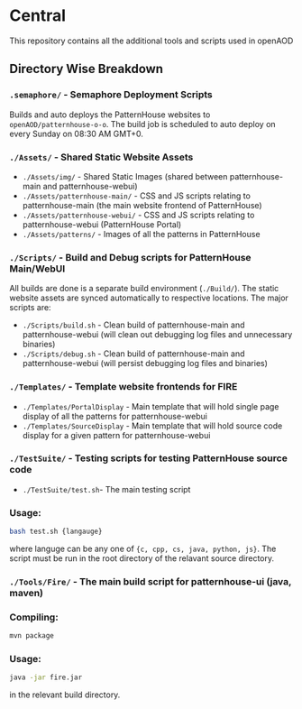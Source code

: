 # Central
This repository contains all the additional tools and scripts used in openAOD

## Directory Wise Breakdown
### ``.semaphore/`` - Semaphore Deployment Scripts
Builds and auto deploys the PatternHouse websites to ``openAOD/patternhouse-o-o``. The build job is scheduled to auto deploy on every Sunday on 08:30 AM GMT+0.
### ``./Assets/`` - Shared Static Website Assets
  * ``./Assets/img/`` - Shared Static Images (shared between patternhouse-main and patternhouse-webui)
  * ``./Assets/patternhouse-main/`` - CSS and JS scripts relating to patternhouse-main (the main website frontend of PatternHouse)
  * ``./Assets/patternhouse-webui/`` - CSS and JS scripts relating to patternhouse-webui (PatternHouse Portal)
  * ``./Assets/patterns/`` - Images of all the patterns in PatternHouse
### ``./Scripts/`` - Build and Debug scripts for PatternHouse Main/WebUI
All builds are done is a separate build environment (``./Build/``). The static website assets are synced automatically to respective locations. The major scripts are:
  * ``./Scripts/build.sh`` - Clean build of patternhouse-main and patternhouse-webui (will clean out debugging log files and unnecessary binaries)
  * ``./Scripts/debug.sh`` - Clean build of patternhouse-main and patternhouse-webui (will persist debugging log files and binaries)
### ``./Templates/`` - Template website frontends for FIRE
  * ``./Templates/PortalDisplay`` - Main template that will hold single page display of all the patterns for patternhouse-webui
  * ``./Templates/SourceDisplay`` - Main template that will hold source code display for a given pattern for patternhouse-webui
### ``./TestSuite/`` - Testing scripts for testing PatternHouse source code
  * ``./TestSuite/test.sh``- The main testing script
  ### Usage:
  ```bash
  bash test.sh {langauge}
  ```
  where languge can be any one of ``{c, cpp, cs, java, python, js}``. The script must be run in the root directory of the relavant source directory.
### ``./Tools/Fire/`` - The main build script for patternhouse-ui (java, maven)
  ### Compiling:
  ```bash
  mvn package
  ```
  ### Usage:
  ```bash
  java -jar fire.jar
  ```
  in the relevant build directory.
